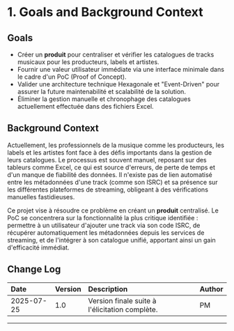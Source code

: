 # 1. Goals and Background Context

## Goals

* Créer un **produit** pour centraliser et vérifier les catalogues de tracks musicaux pour les producteurs, labels et artistes.
* Fournir une valeur utilisateur immédiate via une interface minimale dans le cadre d'un PoC (Proof of Concept).
* Valider une architecture technique Hexagonale et "Event-Driven" pour assurer la future maintenabilité et scalabilité de la solution.
* Éliminer la gestion manuelle et chronophage des catalogues actuellement effectuée dans des fichiers Excel.

## Background Context

Actuellement, les professionnels de la musique comme les producteurs, les labels et les artistes font face à des défis importants dans la gestion de leurs catalogues. Le processus est souvent manuel, reposant sur des tableurs comme Excel, ce qui est source d'erreurs, de perte de temps et d'un manque de fiabilité des données. Il n'existe pas de lien automatisé entre les métadonnées d'une track (comme son ISRC) et sa présence sur les différentes plateformes de streaming, obligeant à des vérifications manuelles fastidieuses.

Ce projet vise à résoudre ce problème en créant un **produit** centralisé. Le PoC se concentrera sur la fonctionnalité la plus critique identifiée : permettre à un utilisateur d'ajouter une track via son code ISRC, de récupérer automatiquement les métadonnées depuis les services de streaming, et de l'intégrer à son catalogue unifié, apportant ainsi un gain d'efficacité immédiat.

## Change Log

| Date       | Version | Description                                    | Author |
| :--------- | :------ | :--------------------------------------------- | :----- |
| 2025-07-25 | 1.0     | Version finale suite à l'élicitation complète. | PM     |

---

